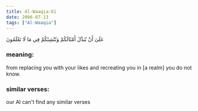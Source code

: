 ```yaml
---
title: Al-Waaqia:61
date: 2006-07-13
tags: ["Al-Waaqia"]
---
```

عَلَىٰ أَنْ نُبَدِّلَ أَمْثَالَكُمْ وَنُنْشِئَكُمْ فِي مَا لَا تَعْلَمُونَ
### meaning: 
from replacing you with your likes and recreating you in [a realm] you do not know.
### similar verses: 

our AI can't find any similar verses




